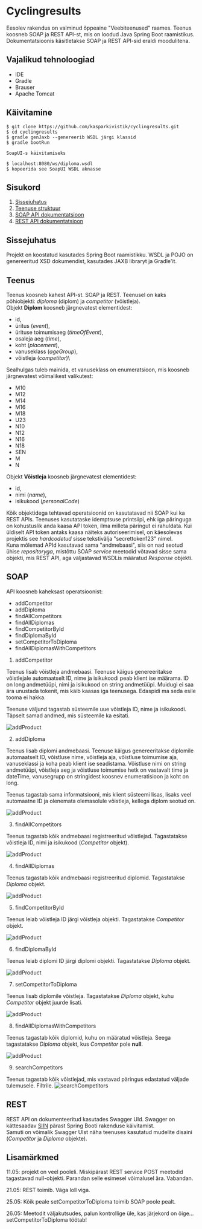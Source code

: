 # Cyclingresults

Eesolev rakendus on valminud õppeaine "Veebiteenused" raames. Teenus koosneb SOAP ja REST API-st,
mis on loodud Java Spring Boot raamistikus. Dokumentatsioonis käsitletakse SOAP ja REST API-sid eraldi moodulitena.

## Vajalikud tehnoloogiad

- IDE
- Gradle
- Brauser
- Apache Tomcat

## Käivitamine

```
$ git clone https://github.com/kasparkivistik/cyclingresults.git
$ cd cyclingresults
$ gradle genJaxb --genereerib WSDL järgi klassid
$ gradle bootRun

SoapUI-s käivitamiseks

$ localhost:8080/ws/diploma.wsdl
$ kopeerida see SoapUI WSDL aknasse
```

## Sisukord

1. [Sissejuhatus](#Sissejuhatus)
2. [Teenuse struktuur](#Teenus)
3. [SOAP API dokumentatsioon](#SOAP)
4. [REST API dokumentatsioon](#REST)

## Sissejuhatus

Projekt on koostatud kasutades Spring Boot raamistikku. WSDL ja POJO on genereeritud XSD dokumendist, kasutades JAXB libraryt ja Gradle'it.

## Teenus

Teenus koosneb kahest API-st. SOAP ja REST.
Teenusel on kaks põhiobjekti: _diploma_ (diplom) ja _competitor_ (võistleja).  
Objekt **Diplom** koosneb järgnevatest elementidest:  
- id,
- üritus (_event_),
- ürituse toimumisaeg (_timeOfEvent_),
- osaleja aeg (_time_),
- koht (_placement_),
- vanuseklass (_ageGroup_),
- võistleja (_competitor_)\


Sealhulgas tuleb mainida, et vanuseklass on enumeratsioon, mis koosneb järgnevatest võimalikest valikutest:
- M10
- M12
- M14
- M16
- M18
- U23
- N10
- N12
- N16
- N18
- SEN
- M
- N


Objekt **Võistleja** koosneb järgnevatest elementidest:  
- id,
- nimi (_name_),
- isikukood (_personalCode_)

Kõik objektidega tehtavad operatsioonid on kasutatavad nii SOAP kui ka REST APIs. Teenuses kasutataske idemptsuse printsiipi, ehk iga päringuga on kohustuslik anda kaasa API token, ilma milleta päringut ei rahuldata.
Kui üldiselt API token antaks kaasa näiteks autoriseerimisel, on käesolevas projektis see _hardcodetud_ sisse tekstivälja "secrettoken123" nimel.
\
Kuna mõlemad APId kasutavad sama "andmebaasi", siis on nad seotud ühise _repositoryga_, mistõttu SOAP _service_ meetodid võtavad sisse sama objekti, mis REST API, aga väljastavad WSDLis määratud _Response_ objekti.
## SOAP

API koosneb kaheksast operatsioonist:
- addCompetitor
- addDiploma
- findAllCompetitors
- findAllDiplomas
- findCompetitorById
- findDiplomaById
- setCompetitorToDiploma
- findAllDiplomasWithCompetitors


1. addCompetitor

Teenus lisab võistleja andmebaasi. Teenuse käigus genereeritakse võistlejale automaatselt ID, nime ja isikukoodi peab klient ise määrama.
ID on long andmetüüpi, nimi ja isikukood on string andmetüüpi. Muidugi ei saa ära unustada tokenit, mis käib kaasas iga teenusega. Edaspidi ma seda esile tooma ei hakka.


Teenuse väljund tagastab süsteemile uue võistleja ID, nime ja isikukoodi. Täpselt samad andmed, mis süsteemile ka esitati.

![addProduct](src/main/resources/assets/addCompetitor.png)


2. addDiploma

Teenus lisab diplomi andmebaasi. Teenuse käigus genereeritakse diplomile automaatselt ID, võistluse nime, võistleja aja, võistluse toimumise aja, vanuseklassi ja koha peab klient ise seadistama.
Võistluse nimi on string andmetüüpi, võistleja aeg ja võistluse toimumise hetk on vastavalt time ja dateTime, vanusegrupp on stringidest koosnev enumeratisioon ja koht on long.

Teenus tagastab sama informatsiooni, mis klient süsteemi lisas, lisaks veel automaatne ID ja olenemata olemasolule võistleja, kellega diplom seotud on.


![addProduct](src/main/resources/assets/addDiploma.png)


3. findAllCompetitors

Teenus tagastab kõik andmebaasi registreeritud võistlejad. Tagastatakse võistleja ID, nimi ja isikukood (_Competitor_ objekt).

![addProduct](src/main/resources/assets/findAllCompetitors.png)


4. findAllDiplomas

Teenus tagastab kõik andmebaasi registreeritud diplomid. Tagastatakse _Diploma_ objekt.

![addProduct](src/main/resources/assets/findAllDiplomas.png)


5. findCompetitorById

Teenus leiab võistleja ID järgi võistleja objekti. Tagastatakse _Competitor_ objekt.

![addProduct](src/main/resources/assets/findCompetitorById.png)


6. findDiplomaById

Teenus leiab diplomi ID järgi diplomi objekti. Tagastatakse _Diploma_ objekt.


![addProduct](src/main/resources/assets/findDiplomaById.png)


7. setCompetitorToDiploma

Teenus lisab diplomile võistleja. Tagastatakse _Diploma_ objekt, kuhu _Competitor_ objekt juurde lisati.

![addProduct](src/main/resources/assets/setCompetitorToDiploma.png)


8. findAllDiplomasWithCompetitors

Teenus tagastab kõik diplomid, kuhu on määratud võistleja. Seega tagastatakse _Diploma_ objekt, kus _Competitor_ pole **null**.

![addProduct](src/main/resources/assets/findAllDiplomasWithCompetitors.png)

9. searchCompetitors

Teenus tagastab kõik võistlejad, mis vastavad päringus edastatud väljade tulemusele. Filtrile.
![searchCompetitors](src/main/resources/assets/searchCompetitors.png)

## REST

REST API on dokumenteeritud kasutades Swagger UId.
Swagger on kättesaadav [SIIN](http://localhost:8080/swagger-ui.html) pärast Spring Booti rakenduse käivitamist.\
Samuti on võimalik Swagger UIst näha teenuses kasutatud mudelite disaini (_Competitor_ ja _Diploma_ objekte).




## Lisamärkmed

11.05: projekt on veel pooleli. Miskipärast REST service POST meetodid tagastavad null-objekti. Parandan selle esimesel võimalusel ära. Vabandan. 

21.05: REST toimib. Väga loll viga.

25.05: Kõik peale setCompetitorToDiploma toimib SOAP poole pealt. 

26.05: Meetodit väljakutsudes, palun kontrollige üle, kas järjekord on õige... setCompetitorToDiploma töötab!